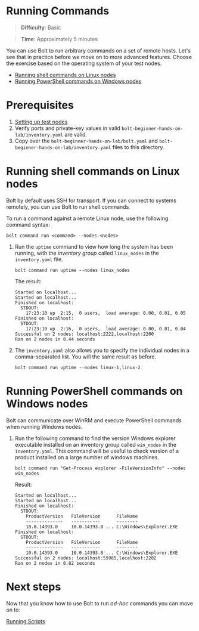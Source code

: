 # Running Commands

> **Difficulty**: Basic

> **Time**: Approximately 5 minutes

You can use Bolt to run arbitrary commands on a set of remote hosts. Let's see that in practice before we move on to more advanced features. Choose the exercise based on the operating system of your test nodes.

- [Running shell commands on Linux nodes](#running-shell-commands-on-linux-nodes)
- [Running PowerShell commands on Windows nodes](#running-powershell-commands-on-windows-nodes)

# Prerequisites


1. [Setting up test nodes](../02-acquiring-nodes)
2. Verify ports and private-key values in valid `bolt-beginner-hands-on-lab/inventory.yaml` are valid.
3. Copy over the `bolt-beginner-hands-on-lab/bolt.yaml` and `bolt-beginner-hands-on-lab/inventory.yaml` files to this directory.  

# Running shell commands on Linux nodes

Bolt by default uses SSH for transport. If you can connect to systems remotely, you can use Bolt to run shell commands.  

To run a command against a remote Linux node, use the following command syntax:
```
bolt command run <command> --nodes <nodes>
```

1. Run the `uptime` command to view how long the system has been running, with the _inventory group_ called `linux_nodes` in the `inventory.yaml` file.  
    ```
    bolt command run uptime --nodes linux_nodes
    ```
    The result:
    ```
    Started on localhost...
    Started on localhost...
    Finished on localhost:
      STDOUT:
        17:23:10 up  2:15,  0 users,  load average: 0.00, 0.01, 0.05
    Finished on localhost:
      STDOUT:
        17:23:10 up  2:16,  0 users,  load average: 0.00, 0.01, 0.04
    Successful on 2 nodes: localhost:2222,localhost:2200
    Ran on 2 nodes in 0.44 seconds
    ```

2. The `inventory.yaml` also allows you to specify the individual nodes in a comma-separated list.  You will the same result as before.

    ```
    bolt command run uptime --nodes linux-1,linux-2
    ```


# Running PowerShell commands on Windows nodes

Bolt can communicate over WinRM and execute PowerShell commands when running Windows nodes. 

1.  Run the following command to find the version Windows explorer executable installed on an inventory group called `win_nodes` in the `inventory.yaml`.  This command will be useful to check version of a product installed on a large number of windows machines. 

    ```
    bolt command run "Get-Process explorer -FileVersionInfo" --nodes win_nodes
    ```
    Result:
    ```
    Started on localhost...
    Started on localhost...
    Finished on localhost:
      STDOUT:
        ProductVersion   FileVersion      FileName
        --------------   -----------      --------
        10.0.14393.0     10.0.14393.0 ... C:\Windows\Explorer.EXE
    Finished on localhost:
      STDOUT:
        ProductVersion   FileVersion      FileName
        --------------   -----------      --------
        10.0.14393.0     10.0.14393.0 ... C:\Windows\Explorer.EXE
    Successful on 2 nodes: localhost:55985,localhost:2202
    Ran on 2 nodes in 0.82 seconds
    ```

# Next steps

Now that you know how to use Bolt to run _ad-hoc_ commands you can move on to:

[Running Scripts](../04-running-scripts)
